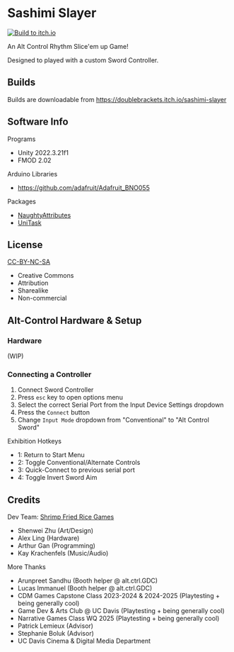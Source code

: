 # Sashimi Slayer
[![Build to itch.io](https://github.com/DoubleBrackets/SashimiSlayer/actions/workflows/main.yml/badge.svg?branch=main)](https://github.com/DoubleBrackets/SashimiSlayer/actions/workflows/main.yml)

An Alt Control Rhythm Slice'em up Game! 

Designed to played with a custom Sword Controller.


## Builds

Builds are downloadable from https://doublebrackets.itch.io/sashimi-slayer


## Software Info

Programs
- Unity 2022.3.21f1
- FMOD 2.02

Arduino Libraries
- https://github.com/adafruit/Adafruit_BNO055

Packages
- [NaughtyAttributes](https://github.com/dbrizov/NaughtyAttributes)
- [UniTask](https://github.com/Cysharp/UniTask)

## License

[CC-BY-NC-SA](https://creativecommons.org/licenses/by-nc-sa/4.0/)
 - Creative Commons
 - Attribution
 - Sharealike
 - Non-commercial

## Alt-Control Hardware & Setup

### Hardware

(WIP)

### Connecting a Controller

1. Connect Sword Controller
2. Press `esc` key to open options menu
3. Select the correct Serial Port from the Input Device Settings dropdown
4. Press the `Connect` button
5. Change `Input Mode` dropdown from "Conventional" to "Alt Control Sword"

Exhibition Hotkeys
- 1: Return to Start Menu
- 2: Toggle Conventional/Alternate Controls
- 3: Quick-Connect to previous serial port
- 4: Toggle Invert Sword Aim

## Credits

Dev Team: [Shrimp Fried Rice Games](https://linktr.ee/shrimpfriedricegames)
- Shenwei Zhu (Art/Design)
- Alex Ling (Hardware)
- Arthur Gan (Programming)
- Kay Krachenfels (Music/Audio)

More Thanks
- Arunpreet Sandhu (Booth helper @ alt.ctrl.GDC)
- Lucas Immanuel (Booth helper @ alt.ctrl.GDC)
- CDM Games Capstone Class 2023-2024 & 2024-2025 (Playtesting + being generally cool)
- Game Dev & Arts Club @ UC Davis (Playtesting + being generally cool)
- Narrative Games Class WQ 2025 (Playtesting + being generally cool)
- Patrick Lemieux (Advisor)
- Stephanie Boluk (Advisor)
- UC Davis Cinema & Digital Media Department